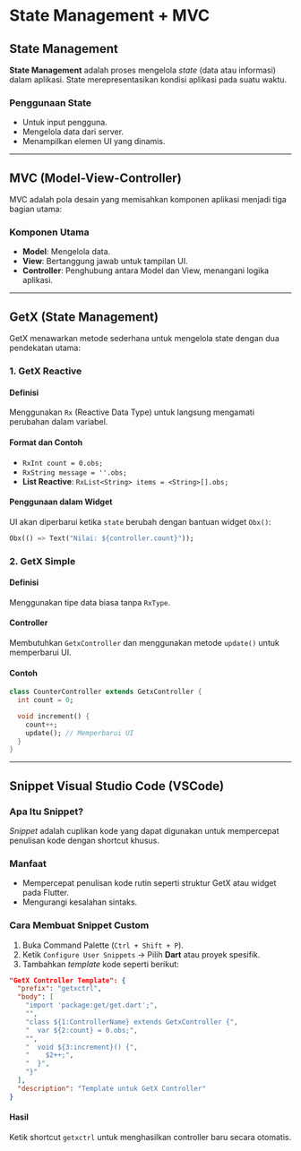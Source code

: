 # State Management + MVC

## State Management

**State Management** adalah proses mengelola _state_ (data atau informasi) dalam aplikasi. State merepresentasikan kondisi aplikasi pada suatu waktu.

### Penggunaan State

- Untuk input pengguna.
- Mengelola data dari server.
- Menampilkan elemen UI yang dinamis.

---

## MVC (Model-View-Controller)

MVC adalah pola desain yang memisahkan komponen aplikasi menjadi tiga bagian utama:

### Komponen Utama

- **Model**: Mengelola data.
- **View**: Bertanggung jawab untuk tampilan UI.
- **Controller**: Penghubung antara Model dan View, menangani logika aplikasi.

---

## GetX (State Management)

GetX menawarkan metode sederhana untuk mengelola state dengan dua pendekatan utama:

### 1. GetX Reactive

#### Definisi

Menggunakan `Rx` (Reactive Data Type) untuk langsung mengamati perubahan dalam variabel.

#### Format dan Contoh

- `RxInt count = 0.obs;`
- `RxString message = ''.obs;`
- **List Reactive**: `RxList<String> items = <String>[].obs;`

#### Penggunaan dalam Widget

UI akan diperbarui ketika `state` berubah dengan bantuan widget `Obx()`:

```dart
Obx(() => Text("Nilai: ${controller.count}"));
```

### 2. GetX Simple

#### Definisi

Menggunakan tipe data biasa tanpa `RxType`.

#### Controller

Membutuhkan `GetxController` dan menggunakan metode `update()` untuk memperbarui UI.

#### Contoh

```dart
class CounterController extends GetxController {
  int count = 0;

  void increment() {
    count++;
    update(); // Memperbarui UI
  }
}
```

---

## Snippet Visual Studio Code (VSCode)

### Apa Itu Snippet?

_Snippet_ adalah cuplikan kode yang dapat digunakan untuk mempercepat penulisan kode dengan shortcut khusus.

### Manfaat

- Mempercepat penulisan kode rutin seperti struktur GetX atau widget pada Flutter.
- Mengurangi kesalahan sintaks.

### Cara Membuat Snippet Custom

1. Buka Command Palette (`Ctrl + Shift + P`).
2. Ketik `Configure User Snippets` → Pilih **Dart** atau proyek spesifik.
3. Tambahkan _template_ kode seperti berikut:

```json
"GetX Controller Template": {
  "prefix": "getxctrl",
  "body": [
    "import 'package:get/get.dart';",
    "",
    "class ${1:ControllerName} extends GetxController {",
    "  var ${2:count} = 0.obs;",
    "",
    "  void ${3:increment}() {",
    "    $2++;",
    "  }",
    "}"
  ],
  "description": "Template untuk GetX Controller"
}
```

#### Hasil

Ketik shortcut `getxctrl` untuk menghasilkan controller baru secara otomatis.
